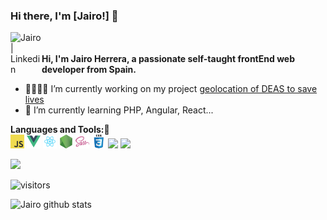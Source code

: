 ### Hi there, I'm [Jairo!] 👋

<a href="https://es.linkedin.com/in/jairo-herrera-quintero-a6b2bb133">
  <img align="left" alt="Jairo | Linkedin" width="50px" src="https://fatimamartinez.es/wp-content/uploads/2018/10/linkedin-logo.png" />
  </a>

  <br />
  <br />
<strong>Hi, I'm Jairo Herrera, a passionate self-taught frontEnd web developer from Spain.</strong>

- 👨‍💼👨‍💻 I’m currently working on my project [geolocation of DEAS to save lives](https://github.com/jaaiiriilloo/DEA-proteccion-civil-final)
- 🧠 I’m currently learning PHP, Angular, React...

**Languages and Tools:**🧩  
<code><img height="22" src="https://raw.githubusercontent.com/github/explore/80688e429a7d4ef2fca1e82350fe8e3517d3494d/topics/javascript/javascript.png"></code>
<code><img height="22" src="https://raw.githubusercontent.com/github/explore/46beb428f6ba77f5de33ba7633402379aba5d92d/topics/vue/vue.png"></code>
<code><img height="22" src="https://raw.githubusercontent.com/github/explore/80688e429a7d4ef2fca1e82350fe8e3517d3494d/topics/react/react.png"></code>
<code><img height="22" src="https://raw.githubusercontent.com/github/explore/80688e429a7d4ef2fca1e82350fe8e3517d3494d/topics/nodejs/nodejs.png"></code>
<code><img height="22" src="https://raw.githubusercontent.com/github/explore/46beb428f6ba77f5de33ba7633402379aba5d92d/topics/sass/sass.png"></code>
<code><img height="22" src="https://raw.githubusercontent.com/github/explore/46beb428f6ba77f5de33ba7633402379aba5d92d/topics/css/css.png"></code>
<code><img height="22" src="https://ugeek.github.io/blog/images-blog/docker.png"></code>
<code><img height="22" src="https://upload.wikimedia.org/wikipedia/commons/thumb/2/27/PHP-logo.svg/1200px-PHP-logo.svg.png"></code>


![](https://i.imgur.com/IeItZwr.jpg)


![visitors](https://visitor-badge.glitch.me/badge?page_id=jaaiiriillo.jaaiiriilloo)


![Jairo github stats](https://github-readme-stats.vercel.app/api?username=jaaiiriilloo&show_icons=true&title_color=fff&icon_color=79ff97&text_color=9f9f9f&bg_color=151515)




